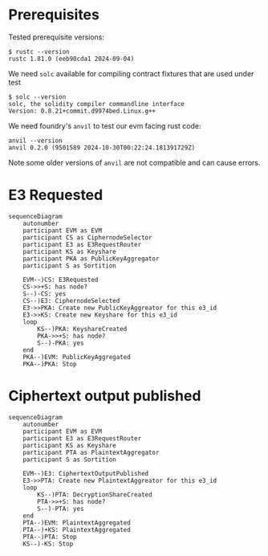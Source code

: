 # Prerequisites

Tested prerequisite versions:

```
$ rustc --version
rustc 1.81.0 (eeb90cda1 2024-09-04)
```

We need `solc` available for compiling contract fixtures that are used under test

```
$ solc --version
solc, the solidity compiler commandline interface
Version: 0.8.21+commit.d9974bed.Linux.g++
```

We need foundry's `anvil` to test our evm facing rust code:

```
anvil --version
anvil 0.2.0 (9501589 2024-10-30T00:22:24.181391729Z)
```

Note some older versions of `anvil` are not compatible and can cause errors.

# E3 Requested

```mermaid
sequenceDiagram
    autonumber
    participant EVM as EVM
    participant CS as CiphernodeSelector
    participant E3 as E3RequestRouter
    participant KS as Keyshare
    participant PKA as PublicKeyAggregator
    participant S as Sortition

    EVM--)CS: E3Requested
    CS->>+S: has node?
    S--)-CS: yes
    CS--)E3: CiphernodeSelected
    E3->>PKA: Create new PublicKeyAggreator for this e3_id
    E3->>KS: Create new Keyshare for this e3_id
    loop
        KS--)PKA: KeyshareCreated
        PKA->>+S: has node?
        S--)-PKA: yes
    end
    PKA--)EVM: PublicKeyAggregated
    PKA--)PKA: Stop
```

# Ciphertext output published

```mermaid
sequenceDiagram
    autonumber
    participant EVM as EVM
    participant E3 as E3RequestRouter
    participant KS as Keyshare
    participant PTA as PlaintextAggregator
    participant S as Sortition

    EVM--)E3: CiphertextOutputPublished
    E3->>PTA: Create new PlaintextAggreator for this e3_id
    loop
        KS--)PTA: DecryptionShareCreated
        PTA->>+S: has node?
        S--)-PTA: yes
    end
    PTA--)EVM: PlaintextAggregated
    PTA--)+KS: PlaintextAggregated
    PTA--)PTA: Stop
    KS--)-KS: Stop
```
